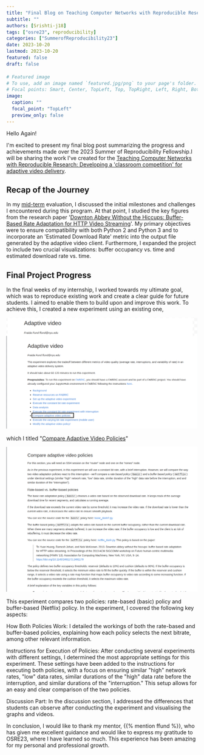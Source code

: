 ```yaml
---
title: "Final Blog on Teaching Computer Networks with Reproducible Research: Developing a 'classroom competition' for adaptive video delivery"
subtitle: "" 
authors: [Srishti-j18]
tags: ["osre23", reproducibility]
categories: ["SummerofReproducibility23"]
date: 2023-10-20
lastmod: 2023-10-20
featured: false
draft: false

# Featured image
# To use, add an image named `featured.jpg/png` to your page's folder.
# Focal points: Smart, Center, TopLeft, Top, TopRight, Left, Right, BottomLeft, Bottom, BottomRight.
image:
  caption: ""
  focal_point: "TopLeft"
  preview_only: false
---
```


Hello Again!

I'm excited to present my final blog post summarizing the progress and achievements made over the 2023 Summer of Reproducibility Fellowship.I will be sharing the work I've created for the [Teaching Computer Networks with Reproducible Research: Developing a 'classroom competition' for adaptive video delivery](/project/osre23/nyu/edunet).


## Recap of the Journey

In my [mid-term](content/report/osre23/nyu/edunet/20230801-Srishti-j18) evaluation, I discussed the initial milestones and challenges I encountered during this program. At that point, I studied the key figures from the research paper '[Downton Abbey Without the Hiccups: Buffer-Based Rate Adaptation for HTTP Video Streaming](https://dl.acm.org/doi/10.1145/2491172.2491179)'. My primary objectives were to ensure compatibility with both Python 2 and Python 3 and to incorporate an 'Estimated Download Rate' metric into the output file generated by the adaptive video client. Furthermore, I expanded the project to include two crucial visualizations: buffer occupancy vs. time and estimated download rate vs. time.


## Final Project Progress

In the final weeks of my internship, I worked towards my ultimate goal, which was to reproduce existing work and create a clear guide for future students. I aimed to enable them to build upon and improve this work. To achieve this, I created a new experiment using an existing one, 

![](feature1.png)

which I titled "[Compare Adaptive Video Policies](https://github.com/Srishti-j18/adaptive-video/blob/68bd537a65eeec0f221ae095b35b18c1e8ffd2ef//notebooks/exec_policy.ipynb)"


![](featured.png)

This experiment compares two policies: rate-based (basic) policy and 
buffer-based (Netflix) policy. In the experiment, I covered the following key aspects:

How Both Policies Work: I detailed the workings of both the rate-based and buffer-based policies, explaining how each policy selects the next bitrate, among other relevant information.

Instructions for Execution of Policies: After conducting several experiments with different settings, I determined the most appropriate settings for this experiment. These settings have been added to the instructions for executing both policies, with a focus on ensuring similar "high" network rates, "low" data rates, similar durations of the "high" data rate before the 
interruption, and similar durations of the "interruption." This setup allows for an easy and clear comparison of the two policies.

Discussion Part: In the discussion section, I addressed the differences that students can observe after conducting the experiment and visualising the graphs and videos.

In conclusion, I would like to thank my mentor, {{% mention ffund %}}, who has given me excellent guidance and would like to express my gratitude to OSRE23, where I have learned so much. This experience has been amazing for my personal and professional growth.
